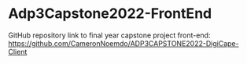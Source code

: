 # Adp3Capstone2022-FrontEnd
GitHub repository link to final year capstone project front-end:<br />
https://github.com/CameronNoemdo/ADP3CAPSTONE2022-DigiCape-Client
